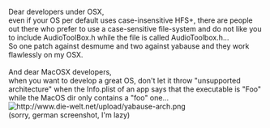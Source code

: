 <html><body><p>Dear developers under OSX,<br>
even if your OS per default uses case-insensitive HFS+, there are people out there who prefer to use a case-sensitive file-system and do not like you to include AudioToolBox.h while the file is called AudioToolbox.h...<br>
So one patch against desmume and two against yabause and they work flawlessly on my OSX.<br>
<br>
And dear MacOSX developers,<br>
when you want to develop a great OS, don't let it throw "unsupported architecture" when the Info.plist of an app says that the executable is "Foo" while the MacOS dir only contains a "foo" one...<br>
<img src="http://www.die-welt.net/upload/yabause-arch.png" alt="http://www.die-welt.net/upload/yabause-arch.png"><br>
(sorry, german screenshot, I'm lazy)</p></body></html>